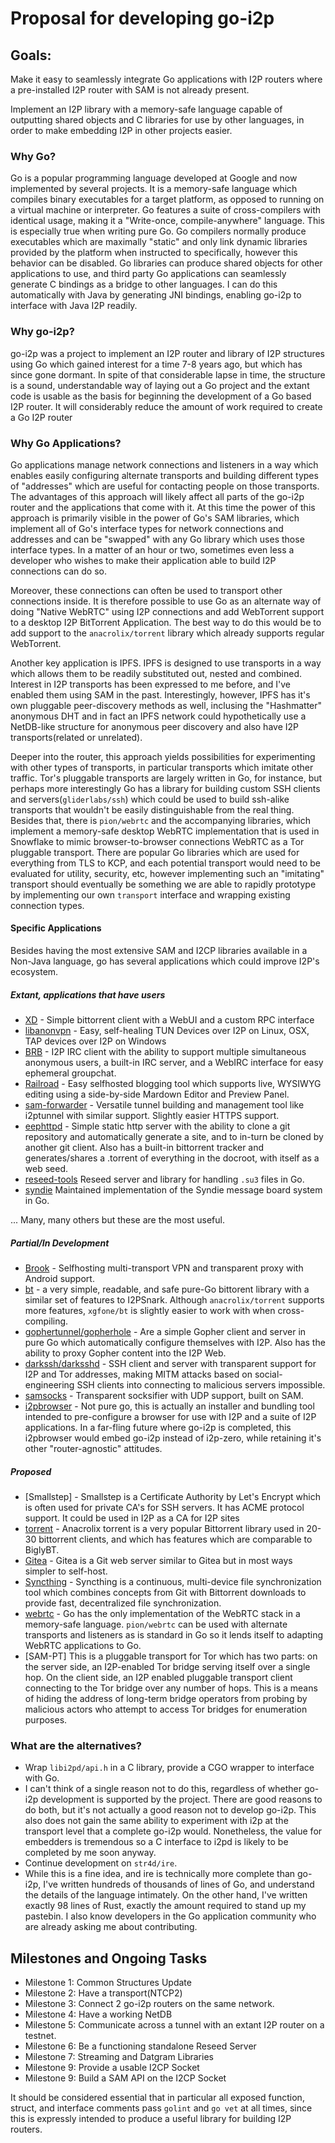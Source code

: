 Proposal for developing go-i2p
==============================

Goals:
------

Make it easy to seamlessly integrate Go applications with I2P routers where
a pre-installed I2P router with SAM is not already present.

Implement an I2P library with a memory-safe language capable of outputting
shared objects and C libraries for use by other languages, in order to make
embedding I2P in other projects easier.

### Why Go? 

Go is a popular programming language developed at Google and now
implemented by several projects. It is a memory-safe language which compiles
binary executables for a target platform, as opposed to running on a virtual
machine or interpreter. Go features a suite of cross-compilers with identical
usage, making it a "Write-once, compile-anywhere" language. This is especially
true when writing pure Go. Go compilers normally produce executables which are
maximally "static" and only link dynamic libraries provided by the platform
when instructed to specifically, however this behavior can be disabled. Go
libraries can produce shared objects for other applications to use, and third
party Go applications can seamlessly generate C bindings as a bridge to other
languages. I can do this automatically with Java by generating JNI bindings,
enabling go-i2p to interface with Java I2P readily.

### Why go-i2p?

go-i2p was a project to implement an I2P router and library of I2P structures
using Go which gained interest for a time 7-8 years ago, but which has since
gone dormant. In spite of that considerable lapse in time, the structure is
a sound, understandable way of laying out a Go project and the extant code is
usable as the basis for beginning the development of a Go based I2P router.
It will considerably reduce the amount of work required to create a Go I2P
router

### Why Go Applications?

Go applications manage network connections and listeners in a way which
enables easily configuring alternate transports and building different types
of "addresses" which are useful for contacting people on those transports.
The advantages of this approach will likely affect all parts of the go-i2p
router and the applications that come with it. At this time the power of this
approach is primarily visible in the power of Go's SAM libraries, which
implement all of Go's interface types for network connections and addresses
and can be "swapped" with any Go library which uses those interface types.
In a matter of an hour or two, sometimes even less a developer who wishes
to make their application able to build I2P connections can do so.

Moreover, these connections can often be used to transport other connections
inside. It is therefore possible to use Go as an alternate way of doing
"Native WebRTC" using I2P connections and add WebTorrent support to a
desktop I2P BitTorrent Application. The best way to do this would be to
add support to the `anacrolix/torrent` library which already supports regular
WebTorrent.

Another key application is IPFS. IPFS is designed to use transports in a
way which allows them to be readily substituted out, nested and combined.
Interest in I2P transports has been expressed to me before, and I've enabled
them using SAM in the past. Interestingly, however, IPFS has it's own pluggable
peer-discovery methods as well, inclusing the "Hashmatter" anonymous DHT and
in fact an IPFS network could hypothetically use a NetDB-like structure for
anonymous peer discovery and also have I2P transports(related or unrelated).

Deeper into the router, this approach yields possibilities for experimenting
with other types of transports, in particular transports which imitate other
traffic. Tor's pluggable transports are largely written in Go, for instance,
but perhaps more interestingly Go has a library for building custom SSH clients
and servers(`gliderlabs/ssh`) which could be used to build ssh-alike transports
that wouldn't be easily distinguishable from the real thing. Besides that,
there is `pion/webrtc` and the accompanying libraries, which implement a
memory-safe desktop WebRTC implementation that is used in Snowflake to mimic
browser-to-browser connections WebRTC as a Tor pluggable transport. There are
popular Go libraries which are used for everything from TLS to KCP, and each
potential transport would need to be evaluated for utility, security, etc,
however implementing such an "imitating" transport should eventually be
something we are able to rapidly prototype by implementing our own `transport`
interface and wrapping existing connection types.

#### Specific Applications

Besides having the most extensive SAM and I2CP libraries available in a Non-Java
language, go has several applications which could improve I2P's ecosystem.

##### Extant, applications that have users

 - [XD](https://github.com/majestrate/XD) - Simple bittorrent client with a WebUI
  and a custom RPC interface
 - [libanonvpn](https://github.com/RTradeLtd/libanonvpn) - Easy, self-healing TUN
  Devices over I2P on Linux, OSX, TAP devices over I2P on Windows
 - [BRB](https://github.com/eyedeekay/brb) - I2P IRC client with the ability to
  support multiple simultaneous anonymous users, a built-in IRC server, and a
  WebIRC interface for easy ephemeral groupchat.
 - [Railroad](https://github.com/eyedeekay/railroad) - Easy selfhosted blogging
  tool which supports live, WYSIWYG editing using a side-by-side Mardown Editor
  and Preview Panel.
 - [sam-forwarder](https://github.com/eyedeekay/sam-forwarder) - Versatile tunnel
  building and management tool like i2ptunnel with similar support. Slightly easier
  HTTPS support.
 - [eephttpd](https://github.com/eyedeekay/eephttpd) - Simple static http server
  with the ability to clone a git repository and automatically generate a site,
  and to in-turn be cloned by another git client. Also has a built-in bittorrent
  tracker and generates/shares a .torrent of everything in the docroot, with itself
  as a web seed.
 - [reseed-tools](https://i2pgit.org/idk/reseed-tools) Reseed server and library for
  handling `.su3` files in Go.
 - [syndie](https://github.com/kpetku/syndie-core) Maintained implementation of the
  Syndie message board system in Go.

... Many, many others but these are the most useful.

##### Partial/In Development

 - [Brook](https;//github.com/txthinking/brook) - Selfhosting multi-transport VPN and
  transparent proxy with Android support.
 - [bt](https://github.com/xgfone/bt) - a very simple, readable, and safe pure-Go
  bittorent library with a similar set of features to I2PSnark.  Although `anacrolix/torrent`
  supports more features, `xgfone/bt` is slightly easier to work with when cross-compiling.
 - [gophertunnel/gopherhole](https://i2pgit.org/idk/gophertunnel) - Are a simple Gopher
  client and server in pure Go which automatically configure themselves with I2P. Also
  has the ability to proxy Gopher content into the I2P Web.
 - [darkssh/darksshd](https://github.com/eyedeekay/darkssh) - SSH client and server
  with transparent support for I2P and Tor addresses, making MITM attacks based on
  social-engineering SSH clients into connecting to malicious servers impossible.
 - [samsocks](https://github.com/eyedeekay/samsocks) - Transparent socksifier with UDP
  support, built on SAM.
 - [i2pbrowser](https://github.com/eyedeekay/i2pbrowser) - Not pure go, this is
  actually an installer and bundling tool intended to pre-configure a browser
  for use with I2P and a suite of I2P applications. In a far-fling future where
  go-i2p is completed, this i2pbrowser would embed go-i2p instead of i2p-zero,
  while retaining it's other "router-agnostic" attitudes.

##### Proposed

 - [Smallstep] - Smallstep is a Certificate Authority by Let's Encrypt which is often
  used for private CA's for SSH servers. It has ACME protocol support. It could be used
  in I2P as a CA for I2P sites
 - [torrent](https://github.com/anacrolix/torrent) - Anacrolix torrent is a very popular
  Bittorrent library used in 20-30 bittorrent clients, and which has features which are
  comparable to BiglyBT.
 - [Gitea](https://github.com/gitea/gitea) - Gitea is a Git web server similar to Gitea
  but in most ways simpler to self-host.
 - [Syncthing](https://github.com/syncthing/syncthing) - Syncthing is a continuous,
  multi-device file synchronization tool which combines concepts from Git with Bittorrent
  downloads to provide fast, decentralized file synchronization.
 - [webrtc](https://github.com/pion/webrtc) - Go has the only implementation of the WebRTC
  stack in a memory-safe language. `pion/webrtc` can be used with alternate transports and
  listeners as is standard in Go so it lends itself to adapting WebRTC applications to Go.
 - [SAM-PT] This is a pluggable transport for Tor which has two parts: on the server side,
  an I2P-enabled Tor bridge serving itself over a single hop. On the client side, an I2P
  enabled pluggable transport client connecting to the Tor bridge over any number of hops.
  This is a means of hiding the address of long-term bridge operators from probing by
  malicious actors who attempt to access Tor bridges for enumeration purposes.

### What are the alternatives?


 - Wrap `libi2pd/api.h` in a C library, provide a CGO wrapper to interface with Go.
  - I can't think of a single reason not to do this, regardless of whether go-i2p
   development is supported by the project. There are good reasons to do both, but
   it's not actually a good reason not to develop go-i2p. This also does not gain the same
   ability to experiment with i2p at the transport level that a complete go-i2p would.
   Nonetheless, the value for embedders is tremendous so a C interface to i2pd is likely
   to be completed by me soon anyway.
 - Continue development on `str4d/ire`.
  - While this is a fine idea, and ire is technically more complete than go-i2p,
   I've written hundreds of thousands of lines of Go, and understand the details of
   the language intimately. On the other hand, I've written exactly 98 lines of Rust,
   exactly the amount required to stand up my pastebin. I also know developers in the
   Go application community who are already asking me about contributing.

Milestones and Ongoing Tasks
----------------------------

 - Milestone 1: Common Structures Update
 - Milestone 2: Have a transport(NTCP2)
 - Milestone 3: Connect 2 go-i2p routers on the same network.
 - Milestone 4: Have a working NetDB
 - Milestone 5: Communicate across a tunnel with an extant I2P router on a testnet.
 - Milestone 6: Be a functioning standalone Reseed Server
 - Milestone 7: Streaming and Datgram Libraries
 - Milestone 9: Provide a usable I2CP Socket
 - Milestone 9: Build a SAM API on the I2CP Socket

It should be considered essential that in particular all exposed function, struct, and
interface comments pass `golint` and `go vet` at all times, since this is expressly intended
to produce a useful library for building I2P routers.
